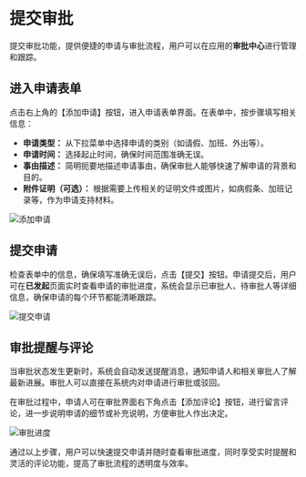 # 提交审批

提交审批功能，提供便捷的申请与审批流程，用户可以在应用的**审批中心**进行管理和跟踪。


## 进入申请表单

点击右上角的【添加申请】按钮，进入申请表单界面。在表单中，按步骤填写相关信息：

- **申请类型：** 从下拉菜单中选择申请的类别（如请假、加班、外出等）。
- **申请时间：** 选择起止时间，确保时间范围准确无误。
- **事由描述：** 简明扼要地描述申请事由，确保审批人能够快速了解申请的背景和目的。
- **附件证明（可选）：** 根据需要上传相关的证明文件或图片，如病假条、加班记录等，作为申请支持材料。

![添加申请](/images/appro_sub_1.png)

## 提交申请

检查表单中的信息，确保填写准确无误后，点击【提交】按钮。申请提交后，用户可在**已发起**页面实时查看申请的审批进度，系统会显示已审批人、待审批人等详细信息，确保申请的每个环节都能清晰跟踪。

![提交申请](/images/appro_sub_2.png)

## 审批提醒与评论

当审批状态发生更新时，系统会自动发送提醒消息，通知申请人和相关审批人了解最新进展。审批人可以直接在系统内对申请进行审批或驳回。

在审批过程中，申请人可在审批界面右下角点击【添加评论】按钮，进行留言评论，进一步说明申请的细节或补充说明，方便审批人作出决定。

![审批进度](/images/appro_sub_3.png)


通过以上步骤，用户可以快速提交申请并随时查看审批进度，同时享受实时提醒和灵活的评论功能，提高了审批流程的透明度与效率。